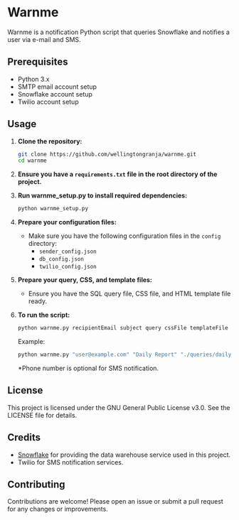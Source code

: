 # Warnme

Warnme is a notification Python script that queries Snowflake and notifies a user via e-mail and SMS. 

## Prerequisites

- Python 3.x
- SMTP email account setup
- Snowflake account setup
- Twilio account setup

## Usage

1. **Clone the repository:**

    ```sh
    git clone https://github.com/wellingtongranja/warnme.git
    cd warnme
    ```

2. **Ensure you have a `requirements.txt` file in the root directory of the project.**

3. **Run warnme_setup.py to install required dependencies:**

    ```sh
    python warnme_setup.py
    ```

4. **Prepare your configuration files:**
    - Make sure you have the following configuration files in the `config` directory:
        - `sender_config.json`
        - `db_config.json`
        - `twilio_config.json`

5. **Prepare your query, CSS, and template files:**
    - Ensure you have the SQL query file, CSS file, and HTML template file ready.

6. **To run the script:**

    ```sh
    python warnme.py recipientEmail subject query cssFile templateFile outputFolder phoneNumber
    ```

    Example:

    ```sh
    python warnme.py "user@example.com" "Daily Report" "./queries/daily_report.sql" "./css/styles.css" "./templates/email_template.html" "./output" "+1234567890"
    ```

    *Phone number is optional for SMS notification.

## License

This project is licensed under the GNU General Public License v3.0. See the LICENSE file for details.

## Credits

- [Snowflake](https://www.snowflake.com/) for providing the data warehouse service used in this project.
- Twilio for SMS notification services.

## Contributing

Contributions are welcome! Please open an issue or submit a pull request for any changes or improvements.
